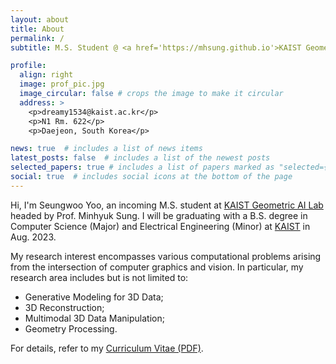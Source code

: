```yaml
---
layout: about
title: About
permalink: /
subtitle: M.S. Student @ <a href='https://mhsung.github.io'>KAIST Geometric AI Lab</a>.

profile:
  align: right
  image: prof_pic.jpg
  image_circular: false # crops the image to make it circular
  address: >
    <p>dreamy1534@kaist.ac.kr</p>
    <p>N1 Rm. 622</p>
    <p>Daejeon, South Korea</p>

news: true  # includes a list of news items
latest_posts: false  # includes a list of the newest posts
selected_papers: true # includes a list of papers marked as "selected={true}"
social: true  # includes social icons at the bottom of the page
---
```


Hi, I'm Seungwoo Yoo, an incoming M.S. student at [KAIST Geometric AI Lab](https://mhsung.github.io) headed by Prof. Minhyuk Sung. I will be graduating with a B.S. degree in Computer Science (Major) and Electrical Engineering (Minor) at [KAIST](https://www.kaist.ac.kr/en/) in Aug. 2023.

My research interest encompasses various computational problems arising from the intersection of computer graphics and vision. In particular, my research area includes but is not limited to:
- Generative Modeling for 3D Data;
- 3D Reconstruction;
- Multimodal 3D Data Manipulation;
- Geometry Processing.

For details, refer to my [Curriculum Vitae (PDF)](assets/pdf/CV.pdf).

